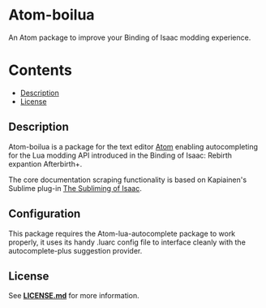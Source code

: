**Atom-boilua**
==

An Atom package to improve your Binding of Isaac modding experience.


# **Contents**
- [Description](#description)
- [License](#license)

## **Description**
Atom-boilua is a package for the text editor [Atom](https://atom.io/) enabling autocompleting for the Lua modding API introduced in the Binding of Isaac: Rebirth expantion Afterbirth+.

The core documentation scraping functionality is based on Kapiainen's Sublime plug-in [The Subliming of Isaac](https://github.com/Kapiainen/The-Subliming-Of-Isaac).

## **Configuration**
This package requires the Atom-lua-autocomplete package to work properly, it uses its handy .luarc config file to interface cleanly with the autocomplete-plus suggestion provider.

## **License**
See [**LICENSE.md**](LICENSE.md) for more information.
